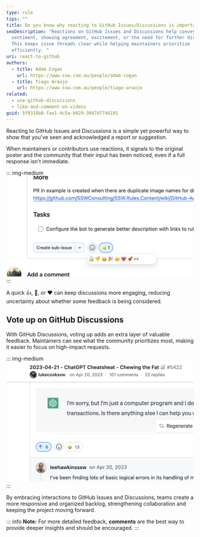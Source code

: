 ```yaml
---
type: rule
tips: ""
title: Do you know why reacting to GitHub Issues/Discussions is important?
seoDescription: "Reactions on GitHub Issues and Discussions help convey
  sentiment, showing agreement, excitement, or the need for further discussion.
  This keeps issue threads clear while helping maintainers prioritize
  efficiently. "
uri: react-to-github
authors:
  - title: Adam Cogan
    url: https://www.ssw.com.au/people/adam-cogan
  - title: Tiago Araujo
    url: https://www.ssw.com.au/people/tiago-araujo
related:
  - use-github-discussions
  - like-and-comment-on-videos
guid: 5f9318b8-fae1-4c5a-b829-3047d7744191
---
```

Reacting to GitHub Issues and Discussions is a simple yet powerful way to show that you've seen and acknowledged a report or suggestion. 

When maintainers or contributors use reactions, it signals to the original poster and the community that their input has been noticed, even if a full response isn't immediate.

<!--endintro-->

::: img-medium
![Figure: A simple reaction let others know you read and acknowledged some feedback](github-reaction.png)
:::

A quick 👍, 👀, or ❤️ can keep discussions more engaging, reducing uncertainty about whether some feedback is being considered.

## Vote up on GitHub Discussions

With GitHub Discussions, voting up adds an extra layer of valuable feedback. Maintainers can see what the community prioritizes most, making it easier to focus on high-impact requests. 

::: img-medium
![Votes help streamline decision-making and ensure that development aligns with user needs](github-vote-up.png)
:::

By embracing interactions to GitHub Issues and Discussions, teams create a more responsive and organized backlog, strengthening collaboration and keeping the project moving forward.

::: info
**Note:** For more detailed feedback, **comments** are the best way to provide deeper insights and should be encouraged.
:::
